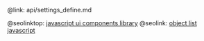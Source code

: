 @link: api/settings_define.md

@seolinktop: [javascript ui components library](https://webix.com)
@seolink: [object list javascript](https://webix.com/widget/list/)